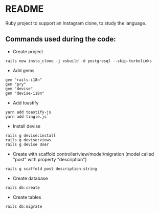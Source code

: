 # README

Ruby project to support an Instagram clone, to study the language.

## Commands used during the code:

* Create project
```
rails new insta_clone -j esbuild -d postgresql --skip-turbolinks
```

* Add gems
```
gem "rails-i18n"
gem "pry"
gem "devise"
gem "devise-i18n"
```

* Add toastify
```
yarn add toastify-js
yarn add tingle.js
```

* Install devise
```
rails g devise:install
rails g devise:views
rails g devise User
```

* Create with scaffold controller/view/model/migration (model called "post" with property "description")
```
rails g scaffold post description:string
```

* Create database
```
rails db:create
```

* Create tables
```
rails db:migrate
```

